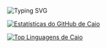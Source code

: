 ![Typing SVG](https://readme-typing-svg.demolab.com?font=Fira+Code&pause=1000&color=33FF33&center=true&vCenter=true&width=435&lines=Ol%C3%A1%2C+meu+nome+%C3%A9+Caio!;Sou+um+Desenvolvedor+Full-Stack;Sempre+aprendendo+e+criando...;Bem-vindo+ao+meu+perfil!)

[![Estatísticas do GitHub de Caio](https://github-readme-stats.vercel.app/api?username=Caio-fullstack&show_icons=true&theme=radical&hide_border=true&include_all_commits=true&count_private=true)](https://github.com/anuraghazra/github-readme-stats)

[![Top Linguagens de Caio](https://github-readme-stats.vercel.app/api/top-langs/?username=Caio-fullstack&layout=compact&theme=radical&hide_border=true)](https://github.com/anuraghazra/github-readme-stats)

<!--
**Caio-fullstack/Caio-fullstack** is a ✨ _special_ ✨ repository because its `README.md` (this file) appears on your GitHub profile.

Here are some ideas to get you started:

- 🔭 I’m currently working on ...
- 🌱 I’m currently learning ...
- 👯 I’m looking to collaborate on ...
- 🤔 I’m looking for help with ...
- 💬 Ask me about ...
- 📫 How to reach me: ...
- 😄 Pronouns: ...
- ⚡ Fun fact: ...
-->
